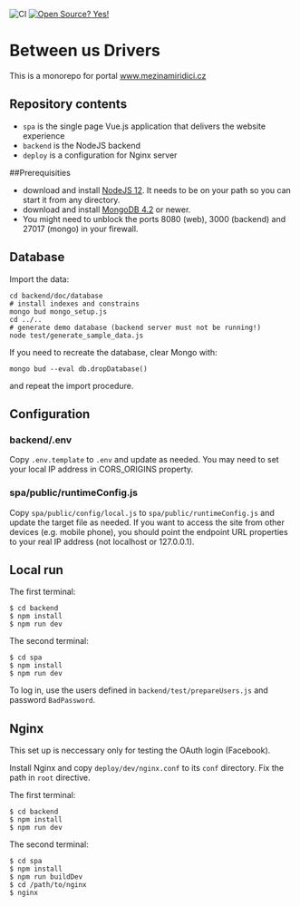 ![CI](https://github.com/literakl/mezinamiridici/workflows/CI/badge.svg?branch=master)
[![Open Source? Yes!](https://badgen.net/badge/Open%20Source%20%3F/Yes%21/blue?icon=github)](https://github.com/literakl/mezinamiridici/)

# Between us Drivers

This is a monorepo for portal www.mezinamiridici.cz

## Repository contents

* `spa` is the single page Vue.js application that delivers the website experience
* `backend` is the NodeJS backend
* `deploy` is a configuration for Nginx server

##Prerequisities

* download and install [NodeJS 12](https://nodejs.org/en/download/). It needs to be on your path so you can start it from any directory.
* download and install [MongoDB 4.2](https://www.mongodb.com/try/download/community) or newer.
* You might need to unblock the ports 8080 (web), 3000 (backend) and 27017 (mongo) in your firewall.

## Database

Import the data:

```
cd backend/doc/database
# install indexes and constrains
mongo bud mongo_setup.js
cd ../..
# generate demo database (backend server must not be running!)
node test/generate_sample_data.js
```

If you need to recreate the database, clear Mongo with:

```
mongo bud --eval db.dropDatabase()
```

and repeat the import procedure. 

## Configuration

### backend/.env

Copy `.env.template` to `.env` and update as needed. You may need to set 
your local IP address in CORS_ORIGINS property.

### spa/public/runtimeConfig.js

Copy `spa/public/config/local.js` to `spa/public/runtimeConfig.js` and 
update the target file as needed. If you want to access the site from 
other devices (e.g. mobile phone), you should point the endpoint 
URL properties to your real IP address (not localhost or 127.0.0.1).

## Local run

The first terminal: 
```
$ cd backend
$ npm install
$ npm run dev
```
The second terminal:
```
$ cd spa
$ npm install
$ npm run dev
```

To log in, use the users defined in `backend/test/prepareUsers.js` and password `BadPassword`.

## Nginx

This set up is neccessary only for testing the OAuth login (Facebook).

Install Nginx and copy `deploy/dev/nginx.conf` to its `conf` directory. Fix the path in `root` directive.

The first terminal: 
```
$ cd backend
$ npm install
$ npm run dev
```
The second terminal:
```
$ cd spa
$ npm install
$ npm run buildDev
$ cd /path/to/nginx
$ nginx
```
